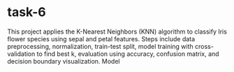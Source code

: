 # task-6
This project applies the K-Nearest Neighbors (KNN) algorithm to classify Iris flower species using sepal and petal features. Steps include data preprocessing, normalization, train-test split, model training with cross-validation to find best k, evaluation using accuracy, confusion matrix, and decision boundary visualization. Model
